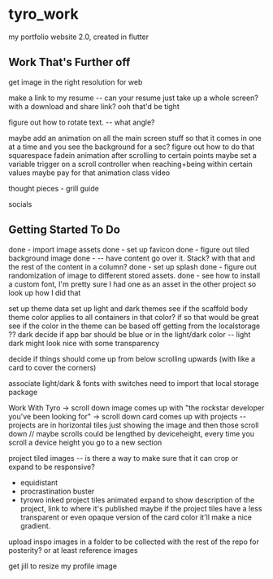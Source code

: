 # tyro_work
my portfolio website 2.0, created in flutter


## Work That's Further off

get image in the right resolution for web

make a link to my resume
-- can your resume just take up a whole screen? with a download and share link? ooh that'd be tight

figure out how to rotate text.
-- what angle? 

maybe add an animation on all the main screen stuff so that it comes in one at a time and you see the background for a sec?
figure out how to do that squarespace fadein animation after scrolling to certain points
maybe set a variable trigger on a scroll controller when reaching+being within certain values
maybe pay for that animation class video

thought pieces - grill guide

socials

## Getting Started To Do
done - import image assets
done - set up favicon 
done - figure out tiled background image
done - -- have content go over it. Stack? with that and the rest of the content in a column?
done - set up splash
done - figure out randomization of image to different stored assets.
done - see how to install a custom font, I'm pretty sure I had one as an asset in the other project so look up how I did that


set up theme data
set up light and dark themes
see if the scaffold body theme color applies to all containers in that color? if so that would be great
see if the color in the theme can be based off getting from the localstorage ?? dark
decide if app bar should be blue or in the light/dark color
-- light dark might look nice with some transparency

decide if things should come up from below scrolling upwards (with like a card to cover the corners) 

associate light/dark & fonts with switches
need to import that local storage package


Work With Tyro
-> scroll down
image comes up with "the rockstar developer you've been looking for"
-> scroll down
card comes up with projects
-- projects are in horizontal tiles just showing the image and then those scroll down
// maybe scrolls could be lengthed by deviceheight, every time you scroll a device height you go to a new section

project tiled images
-- is there a way to make sure that it can crop or expand to be responsive?
* equidistant
* procrastination buster
* tyrowo inked
project tiles animated expand to show description of the project, link to where it's published
maybe if the project tiles have a less transparent or even opaque version of the card color it'll make a nice gradient.

upload inspo images in a folder to be collected with the rest of the repo for posterity? or at least reference images

get jill to resize my profile image